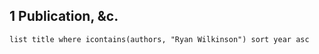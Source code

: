 
## 1 Publication, &c.
```dataview
list title where icontains(authors, "Ryan Wilkinson") sort year asc
```
